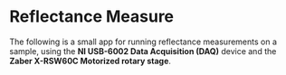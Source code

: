 # Reflectance Measure

The following is a small app for running reflectance measurements on a sample, using the **NI USB-6002 Data Acquisition (DAQ)** device and the **Zaber X-RSW60C Motorized rotary stage**. 

